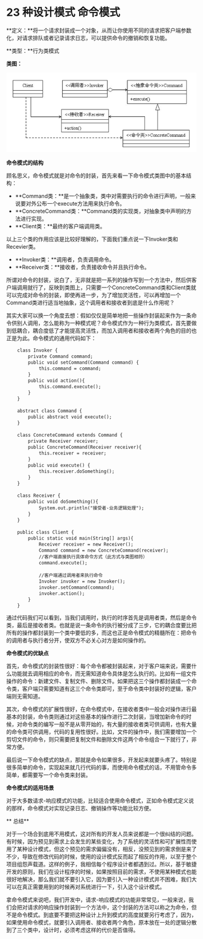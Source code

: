 # 23 种设计模式 命令模式

**定义：**将一个请求封装成一个对象，从而让你使用不同的请求把客户端参数化，对请求排队或者记录请求日志，可以提供命令的撤销和恢复功能。

**类型：**行为类模式

**类图：**

![command-pattern](images/command-pattern-1.jpg)

**命令模式的结构**

顾名思义，命令模式就是对命令的封装，首先来看一下命令模式类图中的基本结构：

* **Command类：**是一个抽象类，类中对需要执行的命令进行声明，一般来说要对外公布一个execute方法用来执行命令。
* **ConcreteCommand类：**Command类的实现类，对抽象类中声明的方法进行实现。
* **Client类：**最终的客户端调用类。

以上三个类的作用应该是比较好理解的，下面我们重点说一下Invoker类和Recevier类。

* **Invoker类：**调用者，负责调用命令。
* **Receiver类：**接收者，负责接收命令并且执行命令。

所谓对命令的封装，说白了，无非就是把一系列的操作写到一个方法中，然后供客户端调用就行了，反映到类图上，只需要一个ConcreteCommand类和Client类就可以完成对命令的封装，即使再进一步，为了增加灵活性，可以再增加一个Command类进行适当地抽象，这个调用者和接收者到底是什么作用呢？

其实大家可以换一个角度去想：假如仅仅是简单地把一些操作封装起来作为一条命令供别人调用，怎么能称为一种模式呢？命令模式作为一种行为类模式，首先要做到低耦合，耦合度低了才能提高灵活性，而加入调用者和接收者两个角色的目的也正是为此。命令模式的通用代码如下：

```
    class Invoker {
    	private Command command;
    	public void setCommand(Command command) {
    		this.command = command;
    	}
    	public void action(){
    		this.command.execute();
    	}
    }

    abstract class Command {
    	public abstract void execute();
    }

    class ConcreteCommand extends Command {
    	private Receiver receiver;
    	public ConcreteCommand(Receiver receiver){
    		this.receiver = receiver;
    	}
    	public void execute() {
    		this.receiver.doSomething();
    	}
    }

    class Receiver {
    	public void doSomething(){
    		System.out.println("接受者-业务逻辑处理");
    	}
    }

    public class Client {
    	public static void main(String[] args){
    		Receiver receiver = new Receiver();
    		Command command = new ConcreteCommand(receiver);
    		//客户端直接执行具体命令方式（此方式与类图相符）
    		command.execute();

    		//客户端通过调用者来执行命令
    		Invoker invoker = new Invoker();
    		invoker.setCommand(command);
    		invoker.action();
    	}
    }
```

通过代码我们可以看到，当我们调用时，执行的时序首先是调用者类，然后是命令类，最后是接收者类。也就是说一条命令的执行被分成了三步，它的耦合度要比把所有的操作都封装到一个类中要低的多，而这也正是命令模式的精髓所在：把命令的调用者与执行者分开，使双方不必关心对方是如何操作的。

 

**命令模式的优缺点**

首先，命令模式的封装性很好：每个命令都被封装起来，对于客户端来说，需要什么功能就去调用相应的命令，而无需知道命令具体是怎么执行的。比如有一组文件操作的命令：新建文件、复制文件、删除文件。如果把这三个操作都封装成一个命令类，客户端只需要知道有这三个命令类即可，至于命令类中封装好的逻辑，客户端则无需知道。

其次，命令模式的扩展性很好，在命令模式中，在接收者类中一般会对操作进行最基本的封装，命令类则通过对这些基本的操作进行二次封装，当增加新命令的时候，对命令类的编写一般不是从零开始的，有大量的接收者类可供调用，也有大量的命令类可供调用，代码的复用性很好。比如，文件的操作中，我们需要增加一个剪切文件的命令，则只需要把复制文件和删除文件这两个命令组合一下就行了，非常方便。

最后说一下命令模式的缺点，那就是命令如果很多，开发起来就要头疼了。特别是很多简单的命令，实现起来就几行代码的事，而使用命令模式的话，不用管命令多简单，都需要写一个命令类来封装。

 

**命令模式的适用场景**

对于大多数请求-响应模式的功能，比较适合使用命令模式，正如命令模式定义说的那样，命令模式对实现记录日志、撤销操作等功能比较方便。

 

** 总结**

对于一个场合到底用不用模式，这对所有的开发人员来说都是一个很纠结的问题。有时候，因为预见到需求上会发生的某些变化，为了系统的灵活性和可扩展性而使用了某种设计模式，但这个预见的需求偏偏没有，相反，没预见到的需求倒是来了不少，导致在修改代码的时候，使用的设计模式反而起了相反的作用，以至于整个项目组怨声载道。这样的例子，我相信每个程序设计者都遇到过。所以，基于敏捷开发的原则，我们在设计程序的时候，如果按照目前的需求，不使用某种模式也能很好地解决，那么我们就不要引入它，因为要引入一种设计模式并不困难，我们大可以在真正需要用到的时候再对系统进行一下，引入这个设计模式。

拿命令模式来说吧，我们开发中，请求-响应模式的功能非常常见，一般来说，我们会把对请求的响应操作封装到一个方法中，这个封装的方法可以称之为命令，但不是命令模式。到底要不要把这种设计上升到模式的高度就要另行考虑了，因为，如果使用命令模式，就要引入调用者、接收者两个角色，原本放在一处的逻辑分散到了三个类中，设计时，必须考虑这样的代价是否值得。